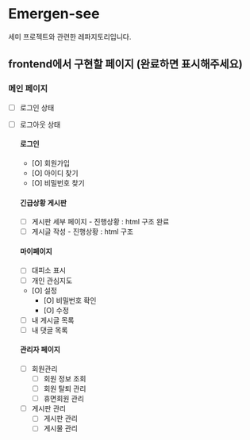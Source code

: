 # Emergen-see

세미 프로젝트와 관련한 레파지토리입니다.

## frontend에서 구현할 페이지 (완료하면 표시해주세요)

### 메인 페이지
- [ ] 로그인 상태
- [ ] 로그아웃 상태

  #### 로그인
  - [O] 회원가입
  - [O] 아이디 찾기
  - [O] 비밀번호 찾기

  #### 긴급상황 게시판
  - [ ] 게시판 세부 페이지 - 진행상황 : html 구조 완료
  - [ ] 게시글 작성 - 진행상황 : html 구조

  #### 마이페이지
  - [ ] 대피소 표시
  - [ ] 개인 관심지도
  - [O] 설정
    - [O] 비밀번호 확인
    - [O] 수정
  - [ ] 내 게시글 목록
  - [ ] 내 댓글 목록

  #### 관리자 페이지
  - [ ] 회원관리
    - [ ] 회원 정보 조회
    - [ ] 회원 탈퇴 관리
    - [ ] 휴면회원 관리
  - [ ] 게시판 관리
    - [ ] 게시판 관리
    - [ ] 게시물 관리
